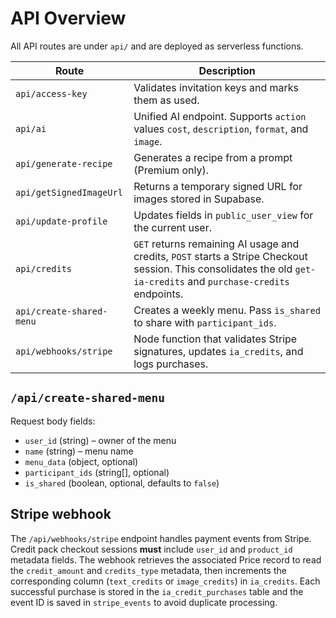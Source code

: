 # API Overview

All API routes are under `api/` and are deployed as serverless functions.

| Route | Description |
|-------|-------------|
| `api/access-key` | Validates invitation keys and marks them as used. |
| `api/ai` | Unified AI endpoint. Supports `action` values `cost`, `description`, `format`, and `image`. |
| `api/generate-recipe` | Generates a recipe from a prompt (Premium only). |
| `api/getSignedImageUrl` | Returns a temporary signed URL for images stored in Supabase. |
| `api/update-profile` | Updates fields in `public_user_view` for the current user. |
| `api/credits` | `GET` returns remaining AI usage and credits, `POST` starts a Stripe Checkout session. This consolidates the old `get-ia-credits` and `purchase-credits` endpoints. |
| `api/create-shared-menu` | Creates a weekly menu. Pass `is_shared` to share with `participant_ids`. |
| `api/webhooks/stripe` | Node function that validates Stripe signatures, updates `ia_credits`, and logs purchases. |

## `/api/create-shared-menu`

Request body fields:

- `user_id` (string) – owner of the menu
- `name` (string) – menu name
- `menu_data` (object, optional)
- `participant_ids` (string[], optional)
- `is_shared` (boolean, optional, defaults to `false`)

## Stripe webhook

The `/api/webhooks/stripe` endpoint handles payment events from Stripe. Credit
pack checkout sessions **must** include `user_id` and `product_id` metadata
fields. The webhook retrieves the associated Price record to read the
`credit_amount` and `credits_type` metadata, then increments the corresponding
column (`text_credits` or `image_credits`) in `ia_credits`. Each successful
purchase is stored in the `ia_credit_purchases` table and the event ID is saved
in `stripe_events` to avoid duplicate processing.
